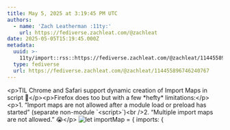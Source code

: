 ```yaml
---
title: May 5, 2025 at 3:19:45 PM UTC
authors:
  - name: 'Zach Leatherman :11ty:'
    url: https://fediverse.zachleat.com/@zachleat
date: 2025-05-05T15:19:45.000Z
metadata:
  uuid: >-
    11ty/import::rss::https://fediverse.zachleat.com/@zachleat/114455896746240767
  type: fediverse
  url: https://fediverse.zachleat.com/@zachleat/114455896746240767
---
```

\<p>TIL Chrome and Safari support dynamic creation of Import Maps in script 👀\</p>\<p>Firefox does too but with a few \*hefty\* limitations:\</p>\<p>1. “Import maps are not allowed after a module load or preload has started” (separate non-module \`&lt;script&gt;\`)\<br />2. “Multiple import maps are not allowed.” 😭\</p> ![let importMap = {
	imports: {
		](/assets/a3f9a83e673face8-th6pMrrGfwdo.png)